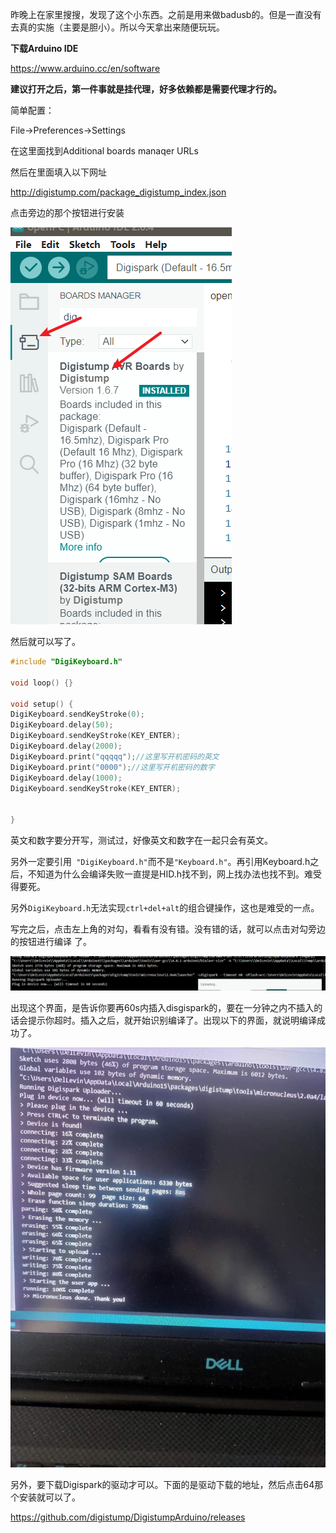 昨晚上在家里搜搜，发现了这个小东西。之前是用来做badusb的。但是一直没有去真的实施（主要是胆小）。所以今天拿出来随便玩玩。



**下载Arduino IDE**

https://www.arduino.cc/en/software



**建议打开之后，第一件事就是挂代理，好多依赖都是需要代理才行的。**



简单配置：

File->Preferences->Settings

在这里面找到Additional boards manaqer URLs

然后在里面填入以下网址

http://digistump.com/package_digistump_index.json



点击旁边的那个按钮进行安装

![image-20230416161916169](./assets/%E7%94%A8digispark%E5%AE%9E%E7%8E%B0windows%E7%99%BB%E5%BD%95/image-20230416161916169.png)

然后就可以写了。



```c++
#include "DigiKeyboard.h"

void loop() {}

void setup() {
DigiKeyboard.sendKeyStroke(0);
DigiKeyboard.delay(50);
DigiKeyboard.sendKeyStroke(KEY_ENTER);
DigiKeyboard.delay(2000);
DigiKeyboard.print("qqqqq");//这里写开机密码的英文
DigiKeyboard.print("0000");//这里写开机密码的数字
DigiKeyboard.delay(1000);
DigiKeyboard.sendKeyStroke(KEY_ENTER);


}
```



英文和数字要分开写，测试过，好像英文和数字在一起只会有英文。

另外一定要引用`` "DigiKeyboard.h"``而不是`"Keyboard.h"`。再引用Keyboard.h之后，不知道为什么会编译失败一直提是HID.h找不到，网上找办法也找不到。难受得要死。

另外`DigiKeyboard.h`无法实现`ctrl+del+alt`的组合键操作，这也是难受的一点。

写完之后，点击左上角的对勾，看看有没有错。没有错的话，就可以点击对勾旁边的按钮进行编译 了。

![image-20230416162610765](./assets/%E7%94%A8digispark%E5%AE%9E%E7%8E%B0windows%E7%99%BB%E5%BD%95/image-20230416162610765.png)

出现这个界面，是告诉你要再60s内插入disgispark的，要在一分钟之内不插入的话会提示你超时。插入之后，就开始识别编译了。出现以下的界面，就说明编译成功了。

![53427679d6eba8d9f6d5c4c9ecb00859](./assets/%E7%94%A8digispark%E5%AE%9E%E7%8E%B0windows%E7%99%BB%E5%BD%95/53427679d6eba8d9f6d5c4c9ecb00859.jpg)

另外，要下载Digispark的驱动才可以。下面的是驱动下载的地址，然后点击64那个安装就可以了。

https://github.com/digistump/DigistumpArduino/releases

